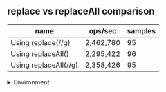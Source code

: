## replace vs replaceAll comparison

|name|ops/sec|samples|
|-|-|-|
|Using replace(//g)|2,462,780|95|
|Using replaceAll()|2,295,422|96|
|Using replaceAll(//g)|2,358,426|95|


<details>
<summary>Environment</summary>

* __Machine:__ linux x64 | 2 vCPUs | 6.8GB Mem
* __Run:__ Tue Oct 24 2023 17:25:07 GMT+0000 (Coordinated Universal Time)
</details>

<!--
{"environment":{"platform":"linux","arch":"x64","cpus":2,"totalMemory":6.7597503662109375},"benchmarks":[{"name":"Using replace(//g)","opsSec":2462779.684154593,"samples":4},{"name":"Using replaceAll()","opsSec":2295421.5357677075,"samples":5},{"name":"Using replaceAll(//g)","opsSec":2358426.172158514,"samples":4}]}-->
